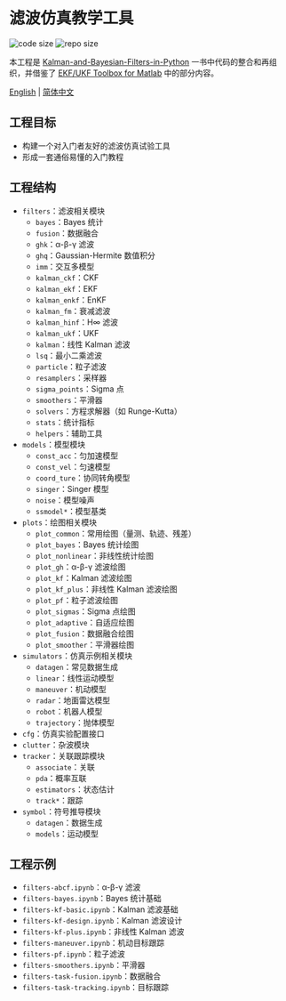 # 滤波仿真教学工具

![code size](https://img.shields.io/github/languages/code-size/ivaquero/book-filters.svg)
![repo size](https://img.shields.io/github/repo-size/ivaquero/book-filters.svg)

本工程是 [Kalman-and-Bayesian-Filters-in-Python](https://github.com/rlabbe/Kalman-and-Bayesian-Filters-in-Python) 一书中代码的整合和再组织，并借鉴了 [EKF/UKF Toolbox for Matlab](https://github.com/EEA-sensors/ekfukf) 中的部分内容。

<p align="left">
<a href="README.md">English</a> |
<a href="README-CN.md">简体中文</a>
</p>

## 工程目标

- 构建一个对入门者友好的滤波仿真试验工具
- 形成一套通俗易懂的入门教程

## 工程结构

- `filters`：滤波相关模块
  - `bayes`：Bayes 统计
  - `fusion`：数据融合
  - `ghk`：α-β-γ 滤波
  - `ghq`：Gaussian-Hermite 数值积分
  - `imm`：交互多模型
  - `kalman_ckf`：CKF
  - `kalman_ekf`：EKF
  - `kalman_enkf`：EnKF
  - `kalman_fm`：衰减滤波
  - `kalman_hinf`：H∞ 滤波
  - `kalman_ukf`：UKF
  - `kalman`：线性 Kalman 滤波
  - `lsq`：最小二乘滤波
  - `particle`：粒子滤波
  - `resamplers`：采样器
  - `sigma_points`：Sigma 点
  - `smoothers`：平滑器
  - `solvers`：方程求解器（如 Runge-Kutta）
  - `stats`：统计指标
  - `helpers`：辅助工具
- `models`：模型模块
  - `const_acc`：匀加速模型
  - `const_vel`：匀速模型
  - `coord_ture`：协同转角模型
  - `singer`：Singer 模型
  - `noise`：模型噪声
  - `ssmodel*`：模型基类
- `plots`：绘图相关模块
  - `plot_common`：常用绘图（量测、轨迹、残差）
  - `plot_bayes`：Bayes 统计绘图
  - `plot_nonlinear`：非线性统计绘图
  - `plot_gh`：α-β-γ 滤波绘图
  - `plot_kf`：Kalman 滤波绘图
  - `plot_kf_plus`：非线性 Kalman 滤波绘图
  - `plot_pf`：粒子滤波绘图
  - `plot_sigmas`：Sigma 点绘图
  - `plot_adaptive`：自适应绘图
  - `plot_fusion`：数据融合绘图
  - `plot_smoother`：平滑器绘图
- `simulators`：仿真示例相关模块
  - `datagen`：常见数据生成
  - `linear`：线性运动模型
  - `maneuver`：机动模型
  - `radar`：地面雷达模型
  - `robot`：机器人模型
  - `trajectory`：抛体模型
- `cfg`：仿真实验配置接口
- `clutter`：杂波模块
- `tracker`：关联跟踪模块
  - `associate`：关联
  - `pda`：概率互联
  - `estimators`：状态估计
  - `track*`：跟踪
- `symbol`：符号推导模块
  - `datagen`：数据生成
  - `models`：运动模型

## 工程示例

- `filters-abcf.ipynb`：α-β-γ 滤波
- `filters-bayes.ipynb`：Bayes 统计基础
- `filters-kf-basic.ipynb`：Kalman 滤波基础
- `filters-kf-design.ipynb`：Kalman 滤波设计
- `filters-kf-plus.ipynb`：非线性 Kalman 滤波
- `filters-maneuver.ipynb`：机动目标跟踪
- `filters-pf.ipynb`：粒子滤波
- `filters-smoothers.ipynb`：平滑器
- `filters-task-fusion.ipynb`：数据融合
- `filters-task-tracking.ipynb`：目标跟踪
